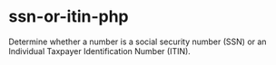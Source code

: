 # ssn-or-itin-php
Determine whether a number is a social security number (SSN) or an Individual Taxpayer Identification Number (ITIN).